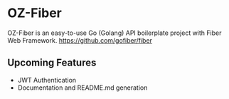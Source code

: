 # OZ-Fiber
OZ-Fiber is an easy-to-use Go (Golang) API boilerplate project with Fiber Web Framework. https://github.com/gofiber/fiber

## Upcoming Features
- JWT Authentication
- Documentation and README.md generation